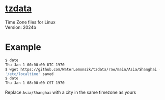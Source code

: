 # [tzdata](https://www.iana.org/time-zones)
Time Zone files for Linux  
Version: 2024b
# Example
```bash
$ date
Thu Jan 1 00:00:00 UTC 1970
$ wget https://github.com/WaterLemons2k/tzdata/raw/main/Asia/Shanghai -O /etc/localtime
'/etc/localtime' saved
$ date
Thu Jan 1 08:00:00 CST 1970
```
Replace `Asia/Shanghai` with a city in the same timezone as yours